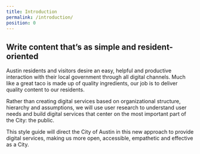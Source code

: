 ```yaml
---
title: Introduction
permalink: /introduction/
position: 0
---
```

## Write content that’s as simple and resident-oriented

Austin residents and visitors desire an easy, helpful and productive interaction with their local government through all digital channels. Much like a great taco is made up of quality ingredients, our job is to deliver quality content to our residents.

Rather than creating digital services based on organizational structure, hierarchy and assumptions, we will use user research to understand user needs and build digital services that center on the most important part of the City: the public.

This style guide will direct the City of Austin in this new approach to provide digital services, making us more open, accessible, empathetic and effective as a City.  
